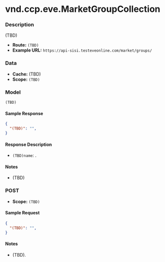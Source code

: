 # vnd.ccp.eve.MarketGroupCollection 

### Description
(TBD)


- **Route:** `(TBD)`
- **Example URL:** `https://api-sisi.testeveonline.com/market/groups/`

### Data

- **Cache:** (TBD)
- **Scope:** `(TBD)`

### Model
```
(TBD)
```

#### Sample Response

```json
{
  "(TBD)": "",
}
```

#### Response Description

- `(TBD)name`: .

#### Notes

- (TBD)

### POST

- **Scope:** `(TBD)`

#### Sample Request

```json
{
  "(TBD)": "",
}
```

#### Notes

- (TBD).


